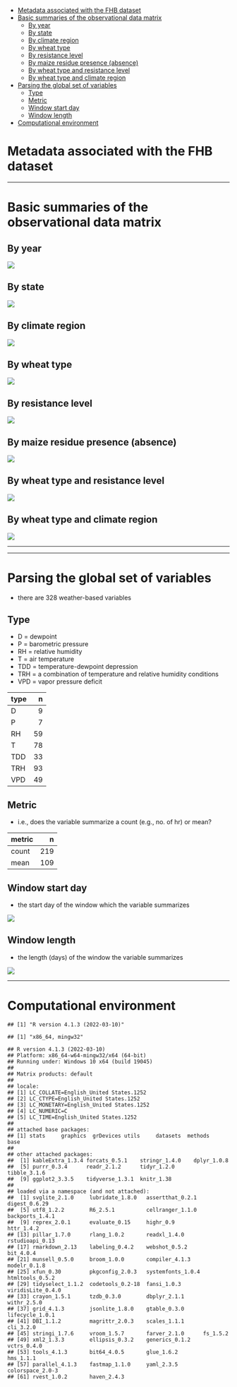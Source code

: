 
- <a href="#metadata-associated-with-the-fhb-dataset"
  id="toc-metadata-associated-with-the-fhb-dataset">Metadata associated
  with the FHB dataset</a>
- <a href="#basic-summaries-of-the-observational-data-matrix"
  id="toc-basic-summaries-of-the-observational-data-matrix">Basic
  summaries of the observational data matrix</a>
  - <a href="#by-year" id="toc-by-year">By year</a>
  - <a href="#by-state" id="toc-by-state">By state</a>
  - <a href="#by-climate-region" id="toc-by-climate-region">By climate
    region</a>
  - <a href="#by-wheat-type" id="toc-by-wheat-type">By wheat type</a>
  - <a href="#by-resistance-level" id="toc-by-resistance-level">By
    resistance level</a>
  - <a href="#by-maize-residue-presence-absence"
    id="toc-by-maize-residue-presence-absence">By maize residue presence
    (absence)</a>
  - <a href="#by-wheat-type-and-resistance-level"
    id="toc-by-wheat-type-and-resistance-level">By wheat type and resistance
    level</a>
  - <a href="#by-wheat-type-and-climate-region"
    id="toc-by-wheat-type-and-climate-region">By wheat type and climate
    region</a>
- <a href="#parsing-the-global-set-of-variables"
  id="toc-parsing-the-global-set-of-variables">Parsing the global set of
  variables</a>
  - <a href="#type" id="toc-type">Type</a>
  - <a href="#metric" id="toc-metric">Metric</a>
  - <a href="#window-start-day" id="toc-window-start-day">Window start
    day</a>
  - <a href="#window-length" id="toc-window-length">Window length</a>
- <a href="#computational-environment"
  id="toc-computational-environment">Computational environment</a>

<!-- # Objective(s) -->

# Metadata associated with the FHB dataset

------------------------------------------------------------------------

# Basic summaries of the observational data matrix

## By year

![](Figures/DatasetSummary/Obs-matrix-by-year-graph-1.png)<!-- -->

## By state

![](Figures/DatasetSummary/Obs-matrix-by-state-graph-1.png)<!-- -->

## By climate region

![](Figures/DatasetSummary/Obs-matrix-by-climate-region-graph-1.png)<!-- -->

## By wheat type

![](Figures/DatasetSummary/Obs-matrix-by-type-graph-1.png)<!-- -->

## By resistance level

![](Figures/DatasetSummary/Obs-matrix-by-resist-graph-1.png)<!-- -->

## By maize residue presence (absence)

![](Figures/DatasetSummary/Obs-matrix-by-residue-graph-1.png)<!-- -->

## By wheat type and resistance level

![](Figures/DatasetSummary/Obs-matrix-by-type-and-resist-graph-1.png)<!-- -->

## By wheat type and climate region

![](Figures/DatasetSummary/Obs-matrix-by-climate-region-and-type-graph-1.png)<!-- -->

------------------------------------------------------------------------

------------------------------------------------------------------------

# Parsing the global set of variables

- there are 328 weather-based variables

## Type

- D = dewpoint
- P = barometric pressure
- RH = relative humidity
- T = air temperature
- TDD = temperature-dewpoint depression
- TRH = a combination of temperature and relative humidity conditions
- VPD = vapor pressure deficit

<table>
<thead>
<tr>
<th style="text-align:left;">
type
</th>
<th style="text-align:right;">
n
</th>
</tr>
</thead>
<tbody>
<tr>
<td style="text-align:left;">
D
</td>
<td style="text-align:right;">
9
</td>
</tr>
<tr>
<td style="text-align:left;">
P
</td>
<td style="text-align:right;">
7
</td>
</tr>
<tr>
<td style="text-align:left;">
RH
</td>
<td style="text-align:right;">
59
</td>
</tr>
<tr>
<td style="text-align:left;">
T
</td>
<td style="text-align:right;">
78
</td>
</tr>
<tr>
<td style="text-align:left;">
TDD
</td>
<td style="text-align:right;">
33
</td>
</tr>
<tr>
<td style="text-align:left;">
TRH
</td>
<td style="text-align:right;">
93
</td>
</tr>
<tr>
<td style="text-align:left;">
VPD
</td>
<td style="text-align:right;">
49
</td>
</tr>
</tbody>
</table>

## Metric

- i.e., does the variable summarize a count (e.g., no. of hr) or mean?

<table>
<thead>
<tr>
<th style="text-align:left;">
metric
</th>
<th style="text-align:right;">
n
</th>
</tr>
</thead>
<tbody>
<tr>
<td style="text-align:left;">
count
</td>
<td style="text-align:right;">
219
</td>
</tr>
<tr>
<td style="text-align:left;">
mean
</td>
<td style="text-align:right;">
109
</td>
</tr>
</tbody>
</table>

## Window start day

- the start day of the window which the variable summarizes

![](Figures/DatasetSummary/GlobalVars-win-start-day-1.png)<!-- -->

## Window length

- the length (days) of the window the variable summarizes

![](Figures/DatasetSummary/GlobalVars-win-length-1.png)<!-- -->

------------------------------------------------------------------------

# Computational environment

    ## [1] "R version 4.1.3 (2022-03-10)"

    ## [1] "x86_64, mingw32"

    ## R version 4.1.3 (2022-03-10)
    ## Platform: x86_64-w64-mingw32/x64 (64-bit)
    ## Running under: Windows 10 x64 (build 19045)
    ## 
    ## Matrix products: default
    ## 
    ## locale:
    ## [1] LC_COLLATE=English_United States.1252 
    ## [2] LC_CTYPE=English_United States.1252   
    ## [3] LC_MONETARY=English_United States.1252
    ## [4] LC_NUMERIC=C                          
    ## [5] LC_TIME=English_United States.1252    
    ## 
    ## attached base packages:
    ## [1] stats     graphics  grDevices utils     datasets  methods   base     
    ## 
    ## other attached packages:
    ##  [1] kableExtra_1.3.4 forcats_0.5.1    stringr_1.4.0    dplyr_1.0.8     
    ##  [5] purrr_0.3.4      readr_2.1.2      tidyr_1.2.0      tibble_3.1.6    
    ##  [9] ggplot2_3.3.5    tidyverse_1.3.1  knitr_1.38      
    ## 
    ## loaded via a namespace (and not attached):
    ##  [1] svglite_2.1.0     lubridate_1.8.0   assertthat_0.2.1  digest_0.6.29    
    ##  [5] utf8_1.2.2        R6_2.5.1          cellranger_1.1.0  backports_1.4.1  
    ##  [9] reprex_2.0.1      evaluate_0.15     highr_0.9         httr_1.4.2       
    ## [13] pillar_1.7.0      rlang_1.0.2       readxl_1.4.0      rstudioapi_0.13  
    ## [17] rmarkdown_2.13    labeling_0.4.2    webshot_0.5.2     bit_4.0.4        
    ## [21] munsell_0.5.0     broom_1.0.0       compiler_4.1.3    modelr_0.1.8     
    ## [25] xfun_0.30         pkgconfig_2.0.3   systemfonts_1.0.4 htmltools_0.5.2  
    ## [29] tidyselect_1.1.2  codetools_0.2-18  fansi_1.0.3       viridisLite_0.4.0
    ## [33] crayon_1.5.1      tzdb_0.3.0        dbplyr_2.1.1      withr_2.5.0      
    ## [37] grid_4.1.3        jsonlite_1.8.0    gtable_0.3.0      lifecycle_1.0.1  
    ## [41] DBI_1.1.2         magrittr_2.0.3    scales_1.1.1      cli_3.2.0        
    ## [45] stringi_1.7.6     vroom_1.5.7       farver_2.1.0      fs_1.5.2         
    ## [49] xml2_1.3.3        ellipsis_0.3.2    generics_0.1.2    vctrs_0.4.0      
    ## [53] tools_4.1.3       bit64_4.0.5       glue_1.6.2        hms_1.1.1        
    ## [57] parallel_4.1.3    fastmap_1.1.0     yaml_2.3.5        colorspace_2.0-3 
    ## [61] rvest_1.0.2       haven_2.4.3
